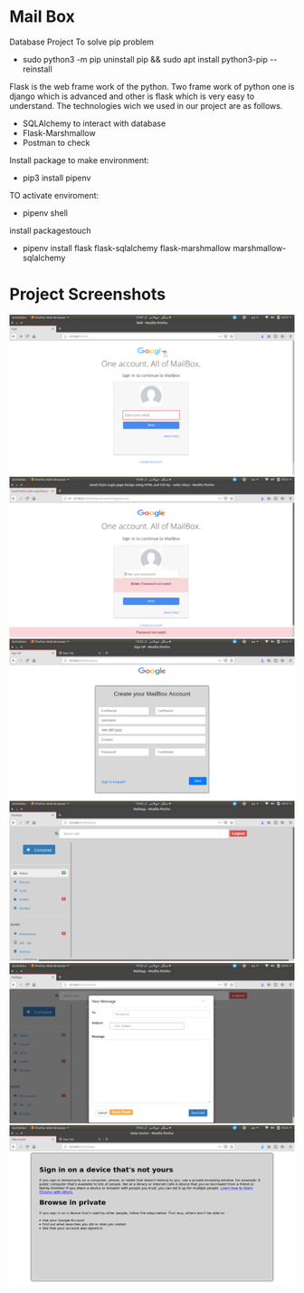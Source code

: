 #   Mail Box
Database Project
To solve pip problem
* sudo python3 -m pip uninstall pip && sudo apt install python3-pip --reinstall

Flask is the web frame work of the python.
Two frame work of python one is django which is advanced and other is flask which is very easy to understand.
The technologies wich we used in our project are as follows.
* SQLAlchemy to interact with database
* Flask-Marshmallow
* Postman to check

Install package to make environment:
* pip3 install pipenv



TO activate enviroment:
* pipenv shell

install packagestouch 
* pipenv install flask flask-sqlalchemy flask-marshmallow marshmallow-sqlalchemy

#   Project Screenshots

![](Images/login1.png)
![](Images/login2.png)
![](Images/signup.png)
![](Images/inbox.png)
![](Images/newMsg.png)
![](Images/help.png)
